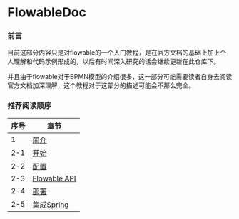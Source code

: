 # FlowableDoc

### 前言

目前这部分内容只是对flowable的一个入门教程，是在官方文档的基础上加上个人理解和代码示例形成的，以后有时间深入研究的话会继续更新在此仓库下。

并且由于flowable对于BPMN模型的介绍很多，这一部分可能需要读者自身去阅读官方文档加深理解，这个教程对于这部分的描述可能会不那么完全。

### 推荐阅读顺序

|序号|章节|
|-|-|
|1|[简介](https://github.com/FadeDemo/FlowableDoc/blob/main/doc/%E7%AE%80%E4%BB%8B.md)|
|2-1|[开始](https://github.com/FadeDemo/FlowableDoc/blob/main/doc/BPMN/%E5%BC%80%E5%A7%8B.md)|
|2-2|[配置](https://github.com/FadeDemo/FlowableDoc/blob/main/doc/BPMN/%E9%85%8D%E7%BD%AE.md)|
|2-3|[Flowable API](https://github.com/FadeDemo/FlowableDoc/blob/main/doc/BPMN/Flowable-API.md)|
|2-4|[部署](https://github.com/FadeDemo/FlowableDoc/blob/main/doc/BPMN/%E9%83%A8%E7%BD%B2.md)|
|2-5|[集成Spring](https://github.com/FadeDemo/FlowableDoc/blob/main/doc/BPMN/%E9%9B%86%E6%88%90Spring.md)|
